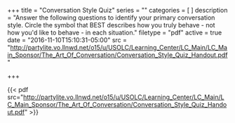 +++
title = "Conversation Style Quiz"
series = ""
categories = [
]
description = "Answer the following questions to identify your primary conversation style. Circle the symbol that BEST describes how you truly behave - not how you'd like to behave - in each situation."
filetype = "pdf"
active = true
date = "2016-11-10T15:10:31-05:00"
src = "http://partylite.vo.llnwd.net/o15/u/USOLC/Learning_Center/LC_Main/LC_Main_Sponsor/The_Art_Of_Conversation/Conversation_Style_Quiz_Handout.pdf"

+++

{{< pdf src="http://partylite.vo.llnwd.net/o15/u/USOLC/Learning_Center/LC_Main/LC_Main_Sponsor/The_Art_Of_Conversation/Conversation_Style_Quiz_Handout.pdf" >}}
